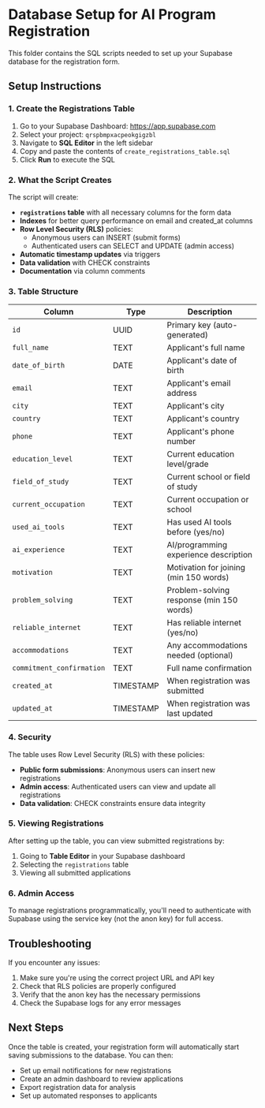 # Database Setup for AI Program Registration

This folder contains the SQL scripts needed to set up your Supabase database for the registration form.

## Setup Instructions

### 1. Create the Registrations Table

1. Go to your Supabase Dashboard: https://app.supabase.com
2. Select your project: `qrspbmpxacpeokgigzbl`
3. Navigate to **SQL Editor** in the left sidebar
4. Copy and paste the contents of `create_registrations_table.sql`
5. Click **Run** to execute the SQL

### 2. What the Script Creates

The script will create:

- **`registrations` table** with all necessary columns for the form data
- **Indexes** for better query performance on email and created_at columns
- **Row Level Security (RLS)** policies:
  - Anonymous users can INSERT (submit forms)
  - Authenticated users can SELECT and UPDATE (admin access)
- **Automatic timestamp updates** via triggers
- **Data validation** with CHECK constraints
- **Documentation** via column comments

### 3. Table Structure

| Column | Type | Description |
|--------|------|-------------|
| `id` | UUID | Primary key (auto-generated) |
| `full_name` | TEXT | Applicant's full name |
| `date_of_birth` | DATE | Applicant's date of birth |
| `email` | TEXT | Applicant's email address |
| `city` | TEXT | Applicant's city |
| `country` | TEXT | Applicant's country |
| `phone` | TEXT | Applicant's phone number |
| `education_level` | TEXT | Current education level/grade |
| `field_of_study` | TEXT | Current school or field of study |
| `current_occupation` | TEXT | Current occupation or school |
| `used_ai_tools` | TEXT | Has used AI tools before (yes/no) |
| `ai_experience` | TEXT | AI/programming experience description |
| `motivation` | TEXT | Motivation for joining (min 150 words) |
| `problem_solving` | TEXT | Problem-solving response (min 150 words) |
| `reliable_internet` | TEXT | Has reliable internet (yes/no) |
| `accommodations` | TEXT | Any accommodations needed (optional) |
| `commitment_confirmation` | TEXT | Full name confirmation |
| `created_at` | TIMESTAMP | When registration was submitted |
| `updated_at` | TIMESTAMP | When registration was last updated |

### 4. Security

The table uses Row Level Security (RLS) with these policies:

- **Public form submissions**: Anonymous users can insert new registrations
- **Admin access**: Authenticated users can view and update all registrations
- **Data validation**: CHECK constraints ensure data integrity

### 5. Viewing Registrations

After setting up the table, you can view submitted registrations by:

1. Going to **Table Editor** in your Supabase dashboard
2. Selecting the `registrations` table
3. Viewing all submitted applications

### 6. Admin Access

To manage registrations programmatically, you'll need to authenticate with Supabase using the service key (not the anon key) for full access.

## Troubleshooting

If you encounter any issues:

1. Make sure you're using the correct project URL and API key
2. Check that RLS policies are properly configured
3. Verify that the anon key has the necessary permissions
4. Check the Supabase logs for any error messages

## Next Steps

Once the table is created, your registration form will automatically start saving submissions to the database. You can then:

- Set up email notifications for new registrations
- Create an admin dashboard to review applications
- Export registration data for analysis
- Set up automated responses to applicants